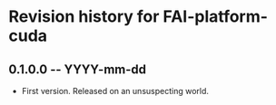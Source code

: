 # Revision history for FAI-platform-cuda

## 0.1.0.0  -- YYYY-mm-dd

* First version. Released on an unsuspecting world.
